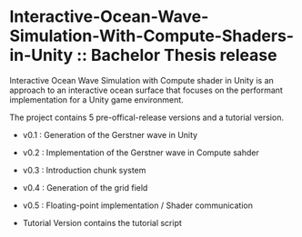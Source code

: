 # Interactive-Ocean-Wave-Simulation-With-Compute-Shaders-in-Unity :: Bachelor Thesis release

Interactive Ocean Wave Simulation with Compute shader in Unity is an approach to an interactive ocean surface that focuses on the 
performant implementation for a Unity game environment.

The project contains 5 pre-offical-release versions and a tutorial version.

- v0.1 : Generation of the Gerstner wave in Unity
- v0.2 : Implementation of the Gerstner wave in Compute sahder
- v0.3 : Introduction chunk system
- v0.4 : Generation of the grid field
- v0.5 : Floating-point implementation / Shader communication

- Tutorial Version contains the tutorial script
